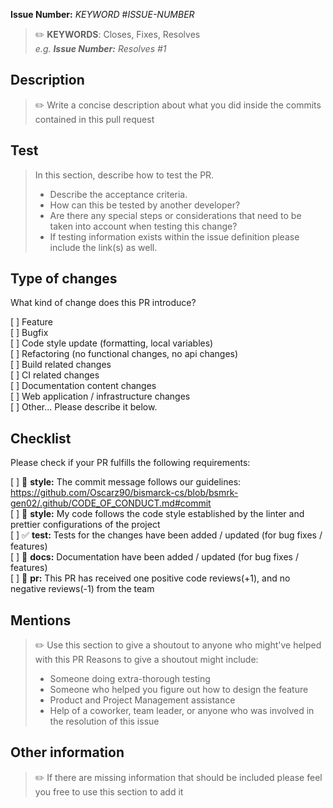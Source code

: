 **Issue Number:** _KEYWORD_ #_ISSUE-NUMBER_
>:pencil2: **KEYWORDS**: Closes, Fixes, Resolves  
>_e.g. **Issue Number:** Resolves #1_

## Description

>:pencil2: Write a concise description about what you did inside the commits contained in this pull request

## Test

>In this section, describe how to test the PR.
>
>+ Describe the acceptance criteria.  
>+ How can this be tested by another developer?  
>+ Are there any special steps or considerations that need to be taken into account when testing this change?  
>+ If testing information exists within the issue definition please include the link(s) as well.  

## Type of changes

What kind of change does this PR introduce?

[ ] Feature  
[ ] Bugfix  
[ ] Code style update (formatting, local variables)  
[ ] Refactoring (no functional changes, no api changes)  
[ ] Build related changes  
[ ] CI related changes  
[ ] Documentation content changes  
[ ] Web application / infrastructure changes  
[ ] Other... Please describe it below.

## Checklist

Please check if your PR fulfills the following requirements:

[ ] 🎨 **style:** The commit message follows our guidelines: https://github.com/Oscarz90/bismarck-cs/blob/bsmrk-gen02/.github/CODE_OF_CONDUCT.md#commit  
[ ] 🎨 **style:** My code follows the code style established by the linter and prettier configurations of the project  
[ ] :white_check_mark: **test:** Tests for the changes have been added / updated (for bug fixes / features)  
[ ] :page_facing_up: **docs:** Documentation have been added / updated (for bug fixes / features)  
[ ] :construction_worker: **pr:** This PR has received one positive code reviews(+1), and no negative reviews(-1) from the team  

## Mentions

>:pencil2: Use this section to give a shoutout to anyone who might've helped with this PR
>Reasons to give a shoutout might include:
>
>+ Someone doing extra-thorough testing
>+ Someone who helped you figure out how to design the feature
>+ Product and Project Management assistance
>+ Help of a coworker, team leader, or anyone who was involved in the resolution of this issue

## Other information

>:pencil2: If there are missing information that should be included please feel you free to use this section to add it 
